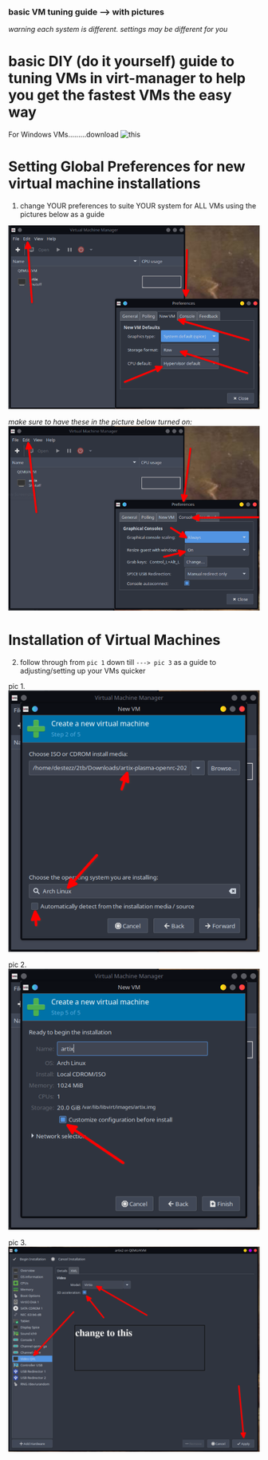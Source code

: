 ### basic VM tuning guide --> with pictures

*warning each system is different. settings may be different for you*

# basic DIY (do it yourself) guide to tuning VMs in virt-manager to help you get the fastest VMs the easy way

For Windows VMs.........download ![this](https://fedorapeople.org/groups/virt/virtio-win/direct-downloads/archive-virtio/virtio-win-0.1.185-2/)

# Setting Global Preferences for new virtual machine installations

1. change YOUR preferences to suite YOUR system for ALL VMs  using the pictures below as a guide

![Open with other application](/virt-pref.png)

   *make sure to have these in the picture below turned on:*![Open with other application](/virt-pref2.png)



# Installation of Virtual Machines

2. follow through from ``pic 1`` down till ``---> pic 3`` as a guide to adjusting/setting up your VMs quicker

pic 1. ![Open with other application](/virt-manager.png)

   pic 2. ![Open with other application](/virt-manager2.png)

pic 3. ![Open with other application](/virt-manager3.png)



